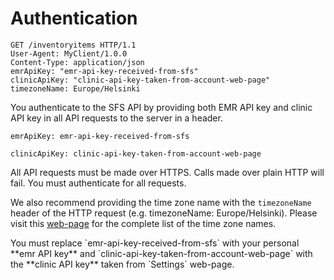 # Authentication

```http
GET /inventoryitems HTTP/1.1
User-Agent: MyClient/1.0.0
Content-Type: application/json
emrApiKey: "emr-api-key-received-from-sfs"
clinicApiKey: "clinic-api-key-taken-from-account-web-page"
timezoneName: Europe/Helsinki
```

You authenticate to the SFS API by providing both EMR API key and clinic API key in all API requests to the server in a header. 

`emrApiKey: emr-api-key-received-from-sfs`

`clinicApiKey: clinic-api-key-taken-from-account-web-page`

All API requests must be made over HTTPS. Calls made over plain HTTP will fail. You must authenticate for all requests.

We also recommend providing the time zone name with the `timezoneName` header of the HTTP request (e.g. timezoneName: Europe/Helsinki). Please visit this [web-page](http://en.wikipedia.org/wiki/List_of_tz_database_time_zones) for the complete list of the time zone names.

<aside class="warning">
You must replace `emr-api-key-received-from-sfs` with your personal **emr API key** and `clinic-api-key-taken-from-account-web-page` with the **clinic API key** taken from `Settings` web-page.
</aside>


